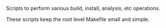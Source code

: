 Scripts to perform various build, install, analysis, etc operations.

These scripts keep the root level Makefile small and simple.
